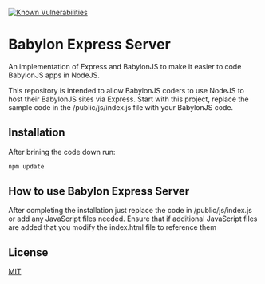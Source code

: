 [![Known Vulnerabilities](https://snyk.io/test/github/yazheirx/Go3D/badge.svg?targetFile=package.json)](https://snyk.io/test/github/yazheirx/Go3D?targetFile=package.json)

# Babylon Express Server

An implementation of Express and BabylonJS to make it easier to code BabylonJS apps in NodeJS.

This repository is intended to allow BabylonJS coders to use NodeJS to host their BabylonJS sites via Express. Start with this project, replace the sample code in the /public/js/index.js file with your BabylonJS code.

## Installation

After brining the code down run:

```bash
npm update
```

## How to use Babylon Express Server

After completing the installation just replace the code in /public/js/index.js or add any JavaScript files needed. Ensure that if additional JavaScript files are added that you modify the index.html file to reference them

## License

[MIT](https://github.com/yazheirx/babylon_express_server/blob/master/LICENSE)
